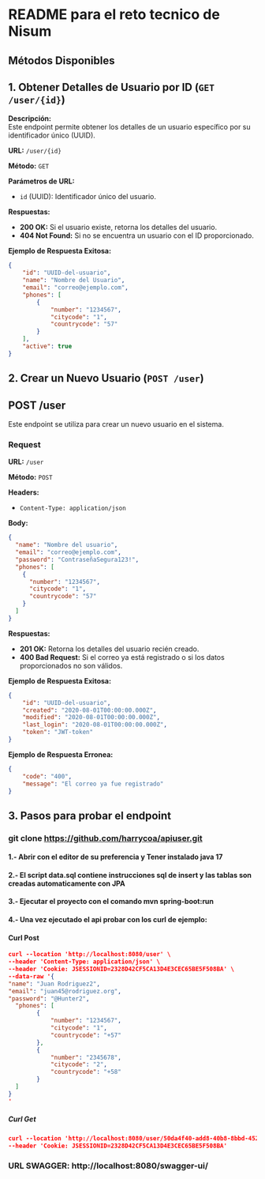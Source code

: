 
# README para el reto tecnico de Nisum

## Métodos Disponibles

## 1. Obtener Detalles de Usuario por ID (`GET /user/{id}`)

**Descripción:**  
Este endpoint permite obtener los detalles de un usuario específico por su identificador único (UUID).

**URL:** `/user/{id}`

**Método:** `GET`

**Parámetros de URL:**
- `id` (UUID): Identificador único del usuario.

**Respuestas:**
- **200 OK:** Si el usuario existe, retorna los detalles del usuario.
- **404 Not Found:** Si no se encuentra un usuario con el ID proporcionado.

**Ejemplo de Respuesta Exitosa:**
```json
{
    "id": "UUID-del-usuario",
    "name": "Nombre del Usuario",
    "email": "correo@ejemplo.com",
    "phones": [
        {
            "number": "1234567",
            "citycode": "1",
            "countrycode": "57"
        }
    ],
    "active": true
}
```

## 2. Crear un Nuevo Usuario (`POST /user`)

## POST /user

Este endpoint se utiliza para crear un nuevo usuario en el sistema.

### Request

**URL:** `/user`

**Método:** `POST`

**Headers:**
- `Content-Type: application/json`

**Body:**
```json
{
  "name": "Nombre del usuario",
  "email": "correo@ejemplo.com",
  "password": "ContraseñaSegura123!",
  "phones": [
    {
      "number": "1234567",
      "citycode": "1",
      "countrycode": "57"
    }
  ]
}
```

**Respuestas:**
- **201 OK:** Retorna los detalles del usuario recién creado.
- **400 Bad Request:** Si el correo ya está registrado o si los datos proporcionados no son válidos.

**Ejemplo de Respuesta Exitosa:**
```json
{
    "id": "UUID-del-usuario",
    "created": "2020-08-01T00:00:00.000Z",
    "modified": "2020-08-01T00:00:00.000Z",
    "last_login": "2020-08-01T00:00:00.000Z",
    "token": "JWT-token"
}
```
**Ejemplo de Respuesta Erronea:**

```json
{
    "code": "400",
    "message": "El correo ya fue registrado"
}
```

## 3. Pasos para probar el endpoint
### git clone https://github.com/harrycoa/apiuser.git

#### 1.- Abrir con el editor de su preferencia y Tener instalado java 17
#### 2.- El script data.sql contiene instrucciones sql de insert y las tablas son creadas automaticamente con JPA
#### 3.- Ejecutar el proyecto con el comando mvn spring-boot:run
#### 4.- Una vez ejecutado el api probar con los curl de ejemplo:

#### Curl Post

```json
curl --location 'http://localhost:8080/user' \
--header 'Content-Type: application/json' \
--header 'Cookie: JSESSIONID=2328D42CF5CA13D4E3CEC65BE5F508BA' \
--data-raw '{
"name": "Juan Rodriguez2",
"email": "juan45@rodriguez.org",
"password": "@Hunter2",
  "phones": [
        {
            "number": "1234567",
            "citycode": "1",
            "countrycode": "+57"
        },
        {
            "number": "2345678",
            "citycode": "2",
            "countrycode": "+58"
        }
  ]
}
'
```
##### Curl Get
```json
curl --location 'http://localhost:8080/user/50da4f40-add8-40b8-8bbd-45225865dedc' \
--header 'Cookie: JSESSIONID=2328D42CF5CA13D4E3CEC65BE5F508BA'
```



### URL SWAGGER: http://localhost:8080/swagger-ui/